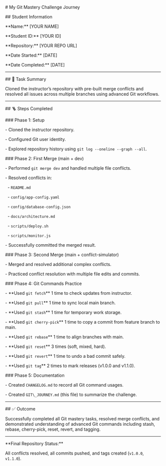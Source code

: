 \# My Git Mastery Challenge Journey



\## Student Information

\*\*Name:\*\* \[YOUR NAME]  

\*\*Student ID:\*\* \[YOUR ID]  

\*\*Repository:\*\* \[YOUR REPO URL]  

\*\*Date Started:\*\* \[DATE]  

\*\*Date Completed:\*\* \[DATE]  



---



\## 🧠 Task Summary

Cloned the instructor’s repository with pre-built merge conflicts and resolved all issues across multiple branches using advanced Git workflows.



---



\## 🪜 Steps Completed



\### Phase 1: Setup

\- Cloned the instructor repository.  

\- Configured Git user identity.  

\- Explored repository history using `git log --oneline --graph --all`.



\### Phase 2: First Merge (main + dev)

\- Performed `git merge dev` and handled multiple file conflicts.

\- Resolved conflicts in:  

&nbsp; - `README.md`  

&nbsp; - `config/app-config.yaml`  

&nbsp; - `config/database-config.json`  

&nbsp; - `docs/architecture.md`  

&nbsp; - `scripts/deploy.sh`  

&nbsp; - `scripts/monitor.js`

\- Successfully committed the merged result.



\### Phase 3: Second Merge (main + conflict-simulator)

\- Merged and resolved additional complex conflicts.  

\- Practiced conflict resolution with multiple file edits and commits.



\### Phase 4: Git Commands Practice

\- \*\*Used `git fetch`\*\* 1 time to check updates from instructor.  

\- \*\*Used `git pull`\*\* 1 time to sync local main branch.  

\- \*\*Used `git stash`\*\* 1 time for temporary work storage.  

\- \*\*Used `git cherry-pick`\*\* 1 time to copy a commit from feature branch to main.  

\- \*\*Used `git rebase`\*\* 1 time to align branches with main.  

\- \*\*Used `git reset`\*\* 3 times (soft, mixed, hard).  

\- \*\*Used `git revert`\*\* 1 time to undo a bad commit safely.  

\- \*\*Used `git tag`\*\* 2 times to mark releases (v1.0.0 and v1.1.0).  



\### Phase 5: Documentation

\- Created `CHANGELOG.md` to record all Git command usages.

\- Created `GIT\_JOURNEY.md` (this file) to summarize the challenge.  



---



\## ✅ Outcome

Successfully completed all Git mastery tasks, resolved merge conflicts, and demonstrated understanding of advanced Git commands including stash, rebase, cherry-pick, reset, revert, and tagging.



---



\*\*Final Repository Status:\*\*  

All conflicts resolved, all commits pushed, and tags created (`v1.0.0`, `v1.1.0`).  




